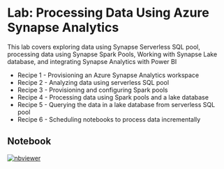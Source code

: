 # Lab: Processing Data Using Azure Synapse Analytics

This lab covers exploring data using Synapse Serverless SQL pool, processing data using Synapse Spark Pools, Working with Synapse Lake database, and integrating Synapse Analytics with Power BI

- Recipe 1 - Provisioning an Azure Synapse Analytics workspace
- Recipe 2 - Analyzing data using serverless SQL pool
- Recipe 3 - Provisioning and configuring Spark pools
- Recipe 4 - Processing data using Spark pools and a lake database
- Recipe 5 - Querying the data in a lake database from serverless SQL pool
- Recipe 6 - Scheduling notebooks to process data incrementally

## Notebook

[![nbviewer](https://img.shields.io/badge/jupyter-notebook-informational?logo=jupyter)](https://nbviewer.org/github/sparsh-ai/recohut/blob/main/docs/03-processing/lab-azure-synapse-dataflows/main.ipynb)